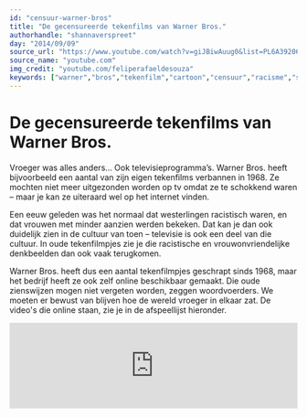 ```yaml
---
id: "censuur-warner-bros"
title: "De gecensureerde tekenfilms van Warner Bros."
authorhandle: "shannaverspreet"
day: "2014/09/09"
source_url: "https://www.youtube.com/watch?v=giJBiwAuug0&list=PL6A39206EEAC574E8"
source_name: "youtube.com"
img_credit: "youtube.com/feliperafaeldesouza"
keywords: ["warner","bros","tekenfilm","cartoon","censuur","racisme","seksisme"]
---
```

# De gecensureerde tekenfilms van Warner Bros.
Vroeger was alles anders… Ook televisieprogramma’s. Warner Bros. heeft bijvoorbeeld een aantal van zijn eigen tekenfilms verbannen in 1968. Ze mochten niet meer uitgezonden worden op tv omdat ze te schokkend waren – maar je kan ze uiteraard wel op het internet vinden.

Een eeuw geleden was het normaal dat westerlingen racistisch waren, en dat vrouwen met minder aanzien werden bekeken. Dat kan je dan ook duidelijk zien in de cultuur van toen – televisie is ook een deel van die cultuur. In oude tekenfilmpjes zie je die racistische en vrouwonvriendelijke denkbeelden dan ook vaak terugkomen.

Warner Bros. heeft dus een aantal tekenfilmpjes geschrapt sinds 1968, maar het bedrijf heeft ze ook zelf online beschikbaar gemaakt. Die oude zienswijzen mogen niet vergeten worden, zeggen woordvoerders. We moeten er bewust van blijven hoe de wereld vroeger in elkaar zat. De video's die online staan, zie je in de afspeellijst hieronder.

<iframe width="100%" src="https://www.youtube.com/embed/giJBiwAuug0?list=PL6A39206EEAC574E8" frameborder="0" allowfullscreen></iframe>